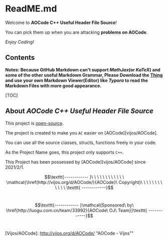 # ReadME.md


Welcome to **AOCode C++ Useful Header File Source**!


You can pick them up when you are attacking **problems on AOCode**.

_Enjoy Coding!_  

## Contents

**Notes: Because GitHub Markdown can't support _MathJax_\(or _KaTeX_​​) and some of the other useful Markdown Grammar, Please Download the [Thing][GitHub/uhfs] and use your own Markdown Viewer(Editor) like _Typora_ to read the Markdown Files with more good appearance.**

[TOC]

## About _**AOCode C++ Useful Header File Source**_

This project is [open-source][GitHub/uhfs].

The project is created to make you `AC` easier on [AOCode][vijos/AOCode].

You can use all the source classes, structs, functions freely in your code.

As the Project Name goes, this project only supports ```C++```.

This Project has been possessed by [AOCode][vijos/AOCode] since $2021/2/1$​.



$$\texttt{------------ }\ \ \ \ \ \ \ \ \ \ \ \ \mathcal{\href{http://vijos.org/d/AOCode/}{AOCode}\ Copyright}\ \ \ \ \ \ \ \ \ \ \ \ \texttt{ ------------}$$​​​

$$\texttt{------------ }\mathcal{Sponsored\ by\ \href{http://luogu.com.cn/team/33992}{AOCode\ OJ\ Team}}\texttt{ ------------}$$​

[GitHub/uhfs]: http://github.com/AOCode-OJ/useful-cpp-source "GitHub Source"
[Vijos/AOCode]: http://vijos.org/d/AOCode/ "AOCode - Vijos""
